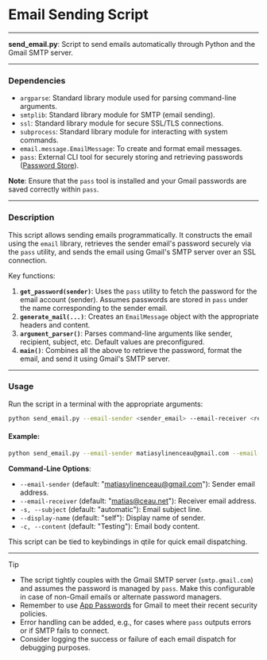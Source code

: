 # Email Sending Script

---

**send_email.py**: Script to send emails automatically through Python and the Gmail SMTP server.

---

### Dependencies

- `argparse`: Standard library module used for parsing command-line arguments.
- `smtplib`: Standard library module for SMTP (email sending).
- `ssl`: Standard library module for secure SSL/TLS connections.
- `subprocess`: Standard library module for interacting with system commands.
- `email.message.EmailMessage`: To create and format email messages.
- `pass`: External CLI tool for securely storing and retrieving passwords ([Password Store](https://www.passwordstore.org/)).

**Note**: Ensure that the `pass` tool is installed and your Gmail passwords are saved correctly within `pass`.

---

### Description

This script allows sending emails programmatically. It constructs the email using the `email` library, retrieves the sender email's password securely via the `pass` utility, and sends the email using Gmail's SMTP server over an SSL connection.

Key functions:
1. **`get_password(sender)`**: Uses the `pass` utility to fetch the password for the email account (sender). Assumes passwords are stored in `pass` under the name corresponding to the sender email.
2. **`generate_mail(...)`**: Creates an `EmailMessage` object with the appropriate headers and content.
3. **`argument_parser()`**: Parses command-line arguments like sender, recipient, subject, etc. Default values are preconfigured.
4. **`main()`**: Combines all the above to retrieve the password, format the email, and send it using Gmail's SMTP server.

---

### Usage

Run the script in a terminal with the appropriate arguments:

```bash
python send_email.py --email-sender <sender_email> --email-receiver <receiver_email> -s <subject> -c <content>
```

#### Example:
```bash
python send_email.py --email-sender matiasylinenceau@gmail.com --email-receiver matias@ceau.net -s "Hello there!" -c "This is a test message sent via Python."
```

**Command-Line Options**:
- `--email-sender` (default: "matiasylinenceau@gmail.com"): Sender email address.
- `--email-receiver` (default: "matias@ceau.net"): Receiver email address.
- `-s, --subject` (default: "automatic"): Email subject line.
- `--display-name` (default: "self"): Display name of sender.
- `-c, --content` (default: "Testing"): Email body content.

This script can be tied to keybindings in qtile for quick email dispatching.

---

> [!TIP]
> - The script tightly couples with the Gmail SMTP server (`smtp.gmail.com`) and assumes the password is managed by `pass`. Make this configurable in case of non-Gmail emails or alternate password managers.
> - Remember to use [App Passwords](https://support.google.com/accounts/answer/185833?hl=en) for Gmail to meet their recent security policies.
> - Error handling can be added, e.g., for cases where `pass` outputs errors or if SMTP fails to connect.
> - Consider logging the success or failure of each email dispatch for debugging purposes.